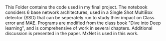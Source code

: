 This Folder contains the code used in my final project. The notebook considers 6 base network architectures, used in a Single Shot MultiBox detector (SSD)
that can be seperately run to study thier impact on Class error and MAE. Programs are modified from the class book "Dive into Deep learning", and is comprehensive 
of work in several chapters. Additional discussion is presented in the paper. MxNet is used in this work.
